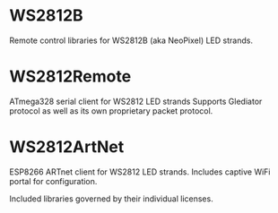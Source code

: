 # WS2812B

Remote control libraries for WS2812B (aka NeoPixel) LED strands.

# WS2812Remote

ATmega328 serial client for WS2812 LED strands
Supports Glediator protocol as well as its own proprietary packet protocol.

# WS2812ArtNet

ESP8266 ARTnet client for WS2812 LED strands.
Includes captive WiFi portal for configuration.


Included libraries governed by their individual licenses.